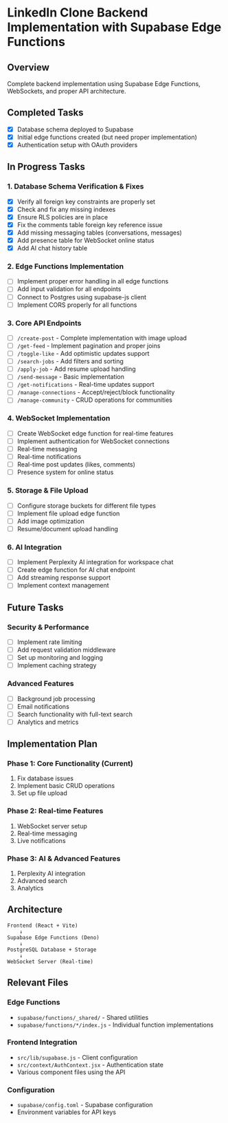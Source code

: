 # LinkedIn Clone Backend Implementation with Supabase Edge Functions

## Overview
Complete backend implementation using Supabase Edge Functions, WebSockets, and proper API architecture.

## Completed Tasks

- [x] Database schema deployed to Supabase
- [x] Initial edge functions created (but need proper implementation)
- [x] Authentication setup with OAuth providers

## In Progress Tasks

### 1. Database Schema Verification & Fixes
- [x] Verify all foreign key constraints are properly set
- [x] Check and fix any missing indexes
- [x] Ensure RLS policies are in place
- [x] Fix the comments table foreign key reference issue
- [x] Add missing messaging tables (conversations, messages)
- [x] Add presence table for WebSocket online status
- [x] Add AI chat history table

### 2. Edge Functions Implementation
- [ ] Implement proper error handling in all edge functions
- [ ] Add input validation for all endpoints
- [ ] Connect to Postgres using supabase-js client
- [ ] Implement CORS properly for all functions

### 3. Core API Endpoints
- [ ] `/create-post` - Complete implementation with image upload
- [ ] `/get-feed` - Implement pagination and proper joins
- [ ] `/toggle-like` - Add optimistic updates support
- [ ] `/search-jobs` - Add filters and sorting
- [ ] `/apply-job` - Add resume upload handling
- [ ] `/send-message` - Basic implementation
- [ ] `/get-notifications` - Real-time updates support
- [ ] `/manage-connections` - Accept/reject/block functionality
- [ ] `/manage-community` - CRUD operations for communities

### 4. WebSocket Implementation
- [ ] Create WebSocket edge function for real-time features
- [ ] Implement authentication for WebSocket connections
- [ ] Real-time messaging
- [ ] Real-time notifications
- [ ] Real-time post updates (likes, comments)
- [ ] Presence system for online status

### 5. Storage & File Upload
- [ ] Configure storage buckets for different file types
- [ ] Implement file upload edge function
- [ ] Add image optimization
- [ ] Resume/document upload handling

### 6. AI Integration
- [ ] Implement Perplexity AI integration for workspace chat
- [ ] Create edge function for AI chat endpoint
- [ ] Add streaming response support
- [ ] Implement context management

## Future Tasks

### Security & Performance
- [ ] Implement rate limiting
- [ ] Add request validation middleware
- [ ] Set up monitoring and logging
- [ ] Implement caching strategy

### Advanced Features
- [ ] Background job processing
- [ ] Email notifications
- [ ] Search functionality with full-text search
- [ ] Analytics and metrics

## Implementation Plan

### Phase 1: Core Functionality (Current)
1. Fix database issues
2. Implement basic CRUD operations
3. Set up file upload

### Phase 2: Real-time Features
1. WebSocket server setup
2. Real-time messaging
3. Live notifications

### Phase 3: AI & Advanced Features
1. Perplexity AI integration
2. Advanced search
3. Analytics

## Architecture

```
Frontend (React + Vite)
    ↓
Supabase Edge Functions (Deno)
    ↓
PostgreSQL Database + Storage
    ↓
WebSocket Server (Real-time)
```

## Relevant Files

### Edge Functions
- `supabase/functions/_shared/` - Shared utilities
- `supabase/functions/*/index.js` - Individual function implementations

### Frontend Integration
- `src/lib/supabase.js` - Client configuration
- `src/context/AuthContext.jsx` - Authentication state
- Various component files using the API

### Configuration
- `supabase/config.toml` - Supabase configuration
- Environment variables for API keys 